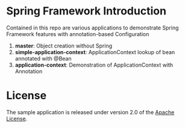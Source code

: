 # Spring Framework Introduction

Contained in this repo are various applications to demonstrate Spring Framework features with annotation-based Configuration

1.  **master**: Object creation without Spring
2.  **simple-application-context**: ApplicationContext lookup of bean annotated with @Bean
3.  **application-context**: Demonstration of ApplicationContext with Annotation

# License

The sample application is released under version 2.0 of the [Apache License](http://www.apache.org/licenses/LICENSE-2.0).
